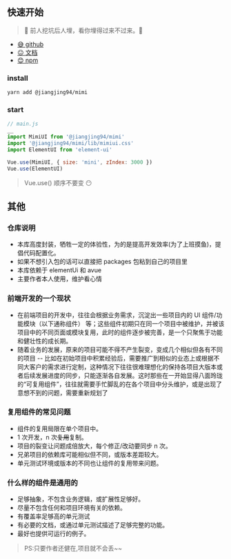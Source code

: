 ## 快速开始

> 🐑 前人挖坑后人埋，看你埋得过来不过来。🐔

- [😅 github](https://github.com/jiangjing1994/mimi/)
- [😐 文档](https://jiangjing1994.github.io/mimi//)
- [😊 npm](https://www.npmjs.com/package/@jiangjing94/mimi//)

### install

```shell
yarn add @jiangjing94/mimi
```

### start

```javascript
// main.js
__
import MimiUI from '@jiangjing94/mimi'
import '@jiangjing94/mimi/lib/mimiui.css'
import ElementUI from 'element-ui'

Vue.use(MimiUI, { size: 'mini', zIndex: 3000 })
Vue.use(ElementUI)
```

> Vue.use() 顺序不要变 😶

## 其他

### 仓库说明

- 本库高度封装，牺牲一定的体验性，为的是提高开发效率(为了上班摸鱼)，提倡代码配置化。
- 如果不想引入包的话可以直接把 packages 包粘到自己的项目里
- 本库依赖于 elementUi 和 avue
- 主要作者本人使用，维护看心情

### 前端开发的一个现状

- 在前端项目的开发中，往往会根据业务需求，沉淀出一些项目内的 UI 组件/功能模块（以下通称组件） 等；这些组件初期只在同一个项目中被维护，并被该项目中的不同页面或模块复用，此时的组件逐步被完善，是一个只聚焦于功能和健壮性的成长期。
- 随着业务的发展，原来的项目可能不得不产生裂变，变成几个相似但各有不同的项目 -- 比如在初始项目中积累经验后，需要推广到相似的业态上或根据不同大客户的需求进行定制，这种情况下往往很难理想化的保持各项目大版本或者后续发展进度的同步，只能逐渐各自发展。这时那些在一开始显得八面玲珑的“可复用组件”，往往就需要手忙脚乱的在各个项目中分头维护，或是出现了意想不到的问题，需要重新规划了

### 复用组件的常见问题

- 组件的复用局限在单个项目中。
- 1 次开发，n 次~~复用~~复制。
- 项目的裂变让问题成倍放大，每个修正/改动要同步 n 次。
- 兄弟项目的依赖库可能相似但不同，或版本差距较大。
- 单元测试环境或版本的不同也让组件的复用带来问题。

### 什么样的组件是通用的

- 足够抽象，不包含业务逻辑，或扩展性足够好。
- 尽量不包含任何和项目环境有关的依赖。
- 有覆盖率足够高的单元测试
- 有必要的文档，或通过单元测试描述了足够完整的功能。
- 最好也提供可运行的例子。

> PS:只要作者还健在,项目就不会丢~~
